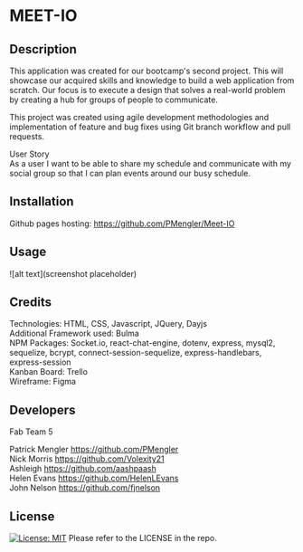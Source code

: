 # MEET-IO
## Description

This application was created for our bootcamp's second project. This will showcase our acquired skills and knowledge to build a web application from scratch. Our focus is to execute a design that solves a real-world problem by creating a hub for groups of people to communicate.

This project was created using agile development methodologies and implementation of feature and bug fixes using Git branch workflow and pull requests.


User Story <br>
As a user I want to be able to share my schedule and communicate with my social group so that I can plan events around our busy schedule.

## Installation

Github pages hosting: https://github.com/PMengler/Meet-IO

## Usage

![alt text](screenshot placeholder)


## Credits
Technologies: HTML, CSS, Javascript, JQuery, Dayjs <br>
Additional Framework used: Bulma <br>
NPM Packages: Socket.io, react-chat-engine, dotenv, express, mysql2, sequelize, bcrypt, connect-session-sequelize, express-handlebars, express-session <br>
Kanban Board: Trello <br>
Wireframe: Figma <br>

## Developers

Fab Team 5

Patrick Mengler https://github.com/PMengler <br>
Nick Morris https://github.com/Volexity21 <br>
Ashleigh https://github.com/aashpaash <br> 
Helen Evans https://github.com/HelenLEvans <br> 
John Nelson https://github.com/fjnelson 


## License
[![License: MIT](https://img.shields.io/badge/License-MIT-yellow.svg)](https://opensource.org/licenses/MIT) 
Please refer to the LICENSE in the repo.
